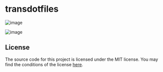 # transdotfiles

![image](https://github.com/brynblack/transdotfiles/assets/49110391/3ba5a792-8460-4f05-b655-b996f7212b5f)

![image](https://github.com/brynblack/transdotfiles/assets/49110391/a1b7c1df-c58c-41d2-9057-a4fc9a66ff42)

## License
The source code for this project is licensed under the MIT license. You may find the conditions of the license [here](LICENSE.md).
